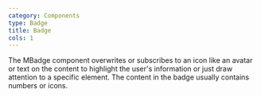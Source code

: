 ```yaml
---
category: Components
type: Badge
title: Badge
cols: 1
---
```


The MBadge component overwrites or subscribes to an icon like an avatar or text on the content to highlight the user's information or just draw attention to a specific element. The content in the badge usually contains numbers or icons.